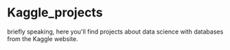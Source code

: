 # Kaggle_projects
briefly speaking, here you'll find projects about data science with databases from the Kaggle website.
